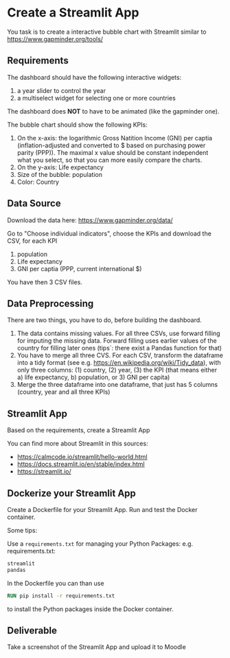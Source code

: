 
# Create a Streamlit App

You task is to create a interactive bubble chart with Streamlit similar to https://www.gapminder.org/tools/ 

## Requirements

The dashboard should have the following interactive widgets:
1. a year slider to control the year
2. a multiselect widget for selecting one or more countries

The dashboard does **NOT** to have to be animated (like the gapminder one).

The bubble chart should show the following KPIs:
1. On the x-axis: the logarithmic Gross Natition Income (GNI) per captia (inflation-adjusted and converted to $ based on purchasing power parity (PPP)). The maximal x value should be constant independent what you select, so that you can more easily compare the charts.
2. On the y-axis: Life expectancy
3. Size of the bubble: population
4. Color: Country

## Data Source

Download the data here: https://www.gapminder.org/data/

Go to "Choose individual indicators", choose the KPIs and download the CSV, for each KPI
1. population
2. Life expectancy
3. GNI per captia (PPP, current international $)

You have then 3 CSV files.

## Data Preprocessing

There are two things, you have to do, before building the dashboard. 
1. The data contains missing values. For all three CSVs, use forward filling for imputing the missing data. Forward filling uses earlier values of the country for filling later ones (tips´: there exist a Pandas function for that)
2. You have to merge all three CVS. For each CSV, transform the dataframe into a tidy format (see e.g. https://en.wikipedia.org/wiki/Tidy_data), with only three columns: (1) country, (2) year, (3) the KPI (that means either a) life expectancy, b) population, or 3) GNI per capita)
3. Merge the three dataframe into one dataframe, that just has 5 columns (country, year and all three KPIs)


## Streamlit App

Based on the requirements, create a Streamlit App

You can find more about Streamlit in this sources:
- https://calmcode.io/streamlit/hello-world.html
- https://docs.streamlit.io/en/stable/index.html
- https://streamlit.io/ 

## Dockerize your Streamlit App

Create a Dockerfile for your Streamlit App. Run and test the Docker container.

Some tips:

Use a `requirements.txt` for managing your Python Packages:
e.g. requirements.txt:
```txt
streamlit
pandas
```

In the Dockerfile you can than use 
```dockerfile
RUN pip install -r requirements.txt
```
to install the Python packages inside the Docker container.

## Deliverable

Take a screenshot of the Streamlit App and upload it to Moodle
